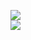 [![](https://img.shields.io/badge/Made%20With-Github%20Spray-lightgrey.svg?style=for-the-badge&logo=github)](https://github.com/Annihil/github-spray#7957)  
[![](https://i.imgur.com/2DrTn0Z.gif)](https://github.com/Annihil/github-spray)